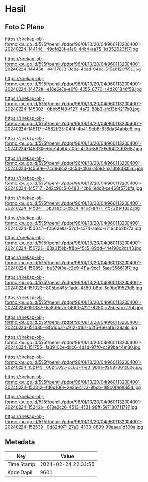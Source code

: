 # Hasil

## Foto C Plano

https://sirekap-obj-formc.kpu.go.id/595f/pemilu/pdpr/96/01/13/20/04/9601132004001-20240224-144146--49dfd23f-a1e9-44b4-aa75-1cf352623f57.jpg

https://sirekap-obj-formc.kpu.go.id/595f/pemilu/pdpr/96/01/13/20/04/9601132004001-20240224-144458--441176e3-8eda-4ddd-94bc-515ab12cf55e.jpg

https://sirekap-obj-formc.kpu.go.id/595f/pemilu/pdpr/96/01/13/20/04/9601132004001-20240224-144728--e18e6e7e-e6f0-4055-8770-44d201846f59.jpg

https://sirekap-obj-formc.kpu.go.id/595f/pemilu/pdpr/96/01/13/20/04/9601132004001-20240224-145002--0bbb5f88-f127-4a72-88b3-afc13b4217b0.jpg

https://sirekap-obj-formc.kpu.go.id/595f/pemilu/pdpr/96/01/13/20/04/9601132004001-20240224-145117--4582ff28-04f4-4b4f-9eb6-636da34abbe8.jpg

https://sirekap-obj-formc.kpu.go.id/595f/pemilu/pdpr/96/01/13/20/04/9601132004001-20240224-145338--6de14b64-c0fd-4335-89f1-6d6422d03687.jpg

https://sirekap-obj-formc.kpu.go.id/595f/pemilu/pdpr/96/01/13/20/04/9601132004001-20240224-145506--74d86852-0c54-4f6a-a59d-b313b83835a5.jpg

https://sirekap-obj-formc.kpu.go.id/595f/pemilu/pdpr/96/01/13/20/04/9601132004001-20240224-145717--2d2c90c5-6483-42b9-9dc8-ce468f573bfa.jpg

https://sirekap-obj-formc.kpu.go.id/595f/pemilu/pdpr/96/01/13/20/04/9601132004001-20240224-145841--3b3a8c13-cb34-440c-a471-7f572b14f802.jpg

https://sirekap-obj-formc.kpu.go.id/595f/pemilu/pdpr/96/01/13/20/04/9601132004001-20240224-150047--f0b62e0a-52df-4374-aa8c-e716cbb2b27a.jpg

https://sirekap-obj-formc.kpu.go.id/595f/pemilu/pdpr/96/01/13/20/04/9601132004001-20240224-150728--63a0158b-ff8b-45d5-89dd-44e198c2ca43.jpg

https://sirekap-obj-formc.kpu.go.id/595f/pemilu/pdpr/96/01/13/20/04/9601132004001-20240224-150852--be379f0e-c2e9-4f1a-9cc1-5aae356619f7.jpg

https://sirekap-obj-formc.kpu.go.id/595f/pemilu/pdpr/96/01/13/20/04/9601132004001-20240224-151023--805be495-1add-4880-b8bf-6e9be19529d6.jpg

https://sirekap-obj-formc.kpu.go.id/595f/pemilu/pdpr/96/01/13/20/04/9601132004001-20240224-151337--5a8d9d7b-b860-4221-9250-d25beab777bb.jpg

https://sirekap-obj-formc.kpu.go.id/595f/pemilu/pdpr/96/01/13/20/04/9601132004001-20240224-151430--8fb1dbaf-c912-416a-b2f5-6eeaf6728a4c.jpg

https://sirekap-obj-formc.kpu.go.id/595f/pemilu/pdpr/96/01/13/20/04/9601132004001-20240224-151755--fa39102e-ddc6-4d4d-97f0-dc99ba44ef80.jpg

https://sirekap-obj-formc.kpu.go.id/595f/pemilu/pdpr/96/01/13/20/04/9601132004001-20240224-152149--062fc695-dcbd-47e0-9b9a-92697861666e.jpg

https://sirekap-obj-formc.kpu.go.id/595f/pemilu/pdpr/96/01/13/20/04/9601132004001-20240224-152312--fd6d106e-2e2a-4123-8bcb-189c00e90b54.jpg

https://sirekap-obj-formc.kpu.go.id/595f/pemilu/pdpr/96/01/13/20/04/9601132004001-20240224-152426--618e2c26-4513-4531-98ff-567180711797.jpg

https://sirekap-obj-formc.kpu.go.id/595f/pemilu/pdpr/96/01/13/20/04/9601132004001-20240224-152539--9d82d071-27a3-4633-8899-99eaee1d500a.jpg


## Metadata

| Key        | Value               |
| ---------- | ------------------- |
| Time Stamp | 2024-02-24 22:33:55 |
| Kode Dapil | 9601                |



